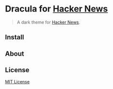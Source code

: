# Dracula for [Hacker News](https://news.ycombinator.com/)

> A dark theme for [Hacker News](https://news.ycombinator.com/).

## Install

## About

## License

[MIT License](./LICENSE)

